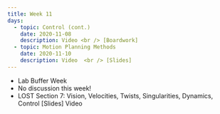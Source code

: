 ```yaml
---
title: Week 11
days:
  - topic: Control (cont.)
    date: 2020-11-08
    description: Video <br /> [Boardwork]
  - topic: Motion Planning Methods
    date: 2020-11-10
    description: Video  <br /> [Slides]
---
```


- Lab Buffer Week
- No discussion this week!
- LOST Section 7: Vision, Velocities, Twists, Singularities, Dynamics, Control [Slides] Video


